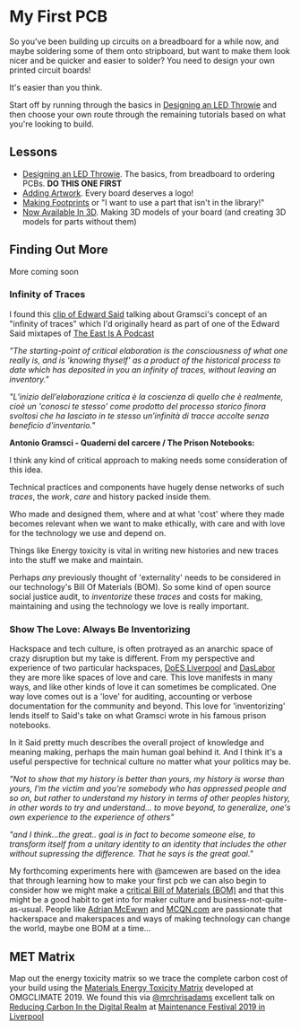 # My First PCB

So you've been building up circuits on a breadboard for a while now, and maybe soldering some of them onto stripboard, but want to make them look nicer and be quicker and easier to solder?  You need to design your own printed circuit boards!

It's easier than you think.

Start off by running through the basics in [Designing an LED Throwie](DesigningAnLEDThrowie) and then choose your own route through the remaining tutorials based on what you're looking to build.

## Lessons

 * [Designing an LED Throwie](DesigningAnLEDThrowie).  The basics, from breadboard to ordering PCBs.  **DO THIS ONE FIRST**
 * [Adding Artwork](AddingArtwork).  Every board deserves a logo!
 * [Making Footprints](MakingFootprints) or "I want to use a part that isn't in the library!"
 * [Now Available In 3D](NowAvailableIn3D).  Making 3D models of your board (and creating 3D models for parts without them)

## Finding Out More

More coming soon

### Infinity of Traces

I found this [clip of Edward Said](https://soundcloud.com/nicolas-holzheu/edward-said-on-gramsci-infinity-of-traces-without-an-inventory) talking about Gramsci's concept of an "infinity of traces" which I'd originally heard as part of one of the Edward Said mixtapes of [The East Is A Podcast](https://www.eastpodcast.com/)


*"The starting-point of critical elaboration is the consciousness of what one really is, and is 'knowing thyself' as a product of the historical process to date which has deposited in you an infinity of traces, without leaving an inventory."*

*"L’inizio dell’elaborazione critica è la coscienza di quello che è realmente, cioè un 'conosci te stesso' come prodotto del processo storico finora svoltosi che ha lasciato in te stesso un’infinità di tracce accolte senza beneficio d’inventario."*

**Antonio Gramsci - Quaderni del carcere / The Prison Notebooks:**

I think any kind of critical approach to making needs some consideration of this idea.

Technical practices and components have hugely dense networks of such *traces*, the *work*, *care* and history packed inside them.

Who made and designed them, where and at what 'cost' where they made becomes relevant when we want to make ethically, with care and with love for the technology we use and depend on.

Things like Energy toxicity is vital in writing new histories and new traces into the stuff we make and maintain.

 Perhaps *any* previously thought of 'externality' needs to be considered in our technology's Bill Of Materials (BOM). So some kind of open source social justice audit, to *inventorize* these *traces* and costs for making, maintaining and using the  technology we love is really important.


### Show The Love: Always Be Inventorizing

Hackspace and tech culture, is often protrayed as an anarchic space of crazy disruption but my take is different. From my perspective and experience of two particular hackspaces, [DoES Liverpool](https://doesliverpool.com) and  [DasLabor](https://wiki.das-labor.org/w/LABOR_Wiki) they are more like spaces of love and care. This love manifests in many ways, and like other kinds of love it can sometimes be complicated. One way love comes out is a 'love' for auditing, accounting or verbose documentation for the community and beyond. This love for 'inventorizing' lends itself to Said's take on what Gramsci wrote in his famous prison notebooks.

In it Said pretty much describes the overall project of knowledge and meaning making, perhaps the main human goal behind it. And I think it's a useful perspective for technical culture no matter what your politics may be.

*"Not to show that my history is better than yours, my history is worse than yours, I'm the victim and you're somebody who has oppressed people and so on, but rather to understand my history in terms of other peoples history, in other words to try and understand... to move beyond, to generalize, one's own experience to the experience of others"*

*"and I think...the great.. goal is in fact to become someone else, to transform itself from a unitary identity to an identity that includes the other without supressing the difference. That he says is the great goal."*

My forthcoming experiments here with @amcewen are based on the idea that through learning how to make your first pcb we can also begin to consider how we might make a [critical Bill of Materials (BOM)](https://github.com/cheapjack/my-first-pcb) and that this might be a good habit to get into for maker culture and business-not-quite-as-usual. People like [Adrian McEwwn](https://twitter.com/amcewen) and [MCQN.com](https://mcqn.com) are passionate that hackerspace and makerspaces and ways of making technology can change the world, maybe one BOM at a time...



## MET Matrix

Map out the energy toxicity matrix so we trace the complete carbon cost of your build using the [Materials Energy Toxicity Matrix](http://thingscon2018.productscience.net/) developed at OMGCLIMATE 2019. We found this via [@mrchrisadams](https://twitter.com/mrchrisadams) excellent talk on [Reducing Carbon In the Digital Realm](https://docs.google.com/presentation/d/1_uTPiW5aMCwFhZcpLDxjY-AQMgDmHIyUEZQQ-G6XXq8/edit#slide=id.g5d9e2f62d2_0_42) at [Maintenance Festival 2019 in Liverpool](https://festivalofmaintenance.org.uk)
